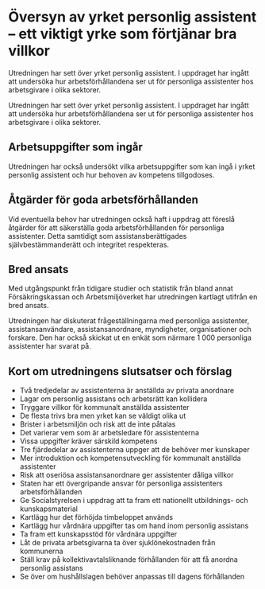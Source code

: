 # Översyn av yrket personlig assistent – ett viktigt yrke som förtjänar bra villkor

Utredningen har sett över yrket personlig assistent. I uppdraget har ingått att undersöka hur arbetsförhållandena ser ut för personliga assistenter hos arbetsgivare i olika sektorer.

Utredningen har sett över yrket personlig assistent. I uppdraget har ingått att undersöka hur arbetsförhållandena ser ut för personliga assistenter hos arbetsgivare i olika sektorer.

## Arbetsuppgifter som ingår

Utredningen har också undersökt vilka arbetsuppgifter som kan ingå i yrket personlig assistent och hur behoven av kompetens tillgodoses.

## Åtgärder för goda arbetsförhållanden

Vid eventuella behov har utredningen också haft i uppdrag att föreslå åtgärder för att säkerställa goda arbetsförhållanden för personliga assistenter. Detta samtidigt som assistansberättigades självbestämmanderätt och integritet respekteras.

## Bred ansats

Med utgångspunkt från tidigare studier och statistik från bland annat Försäkringskassan och Arbetsmiljöverket har utredningen kartlagt utifrån en bred ansats.

Utredningen har diskuterat frågeställningarna med personliga assistenter, assistansanvändare, assistansanordnare, myndigheter, organisationer och forskare. Den har också skickat ut en enkät
som närmare 1 000 personliga assistenter har svarat på.

## Kort om utredningens slutsatser och förslag

* Två tredjedelar av assistenterna är anställda av privata anordnare
* Lagar om personlig assistans och arbetsrätt kan kollidera
* Tryggare villkor för kommunalt anställda assistenter
* De flesta trivs bra men yrket kan se väldigt olika ut
* Brister i arbetsmiljön och risk att de inte påtalas
* Det varierar vem som är arbetsledare för assistenterna
* Vissa uppgifter kräver särskild kompetens
* Tre fjärdedelar av assistenterna uppger att de behöver mer kunskaper
* Mer introduktion och kompetensutveckling för kommunalt anställda assistenter
* Risk att oseriösa assistansanordnare ger assistenter dåliga villkor
* Staten har ett övergripande ansvar för personliga assistenters arbetsförhållanden
* Ge Socialstyrelsen i uppdrag att ta fram ett nationellt utbildnings- och kunskapsmaterial
* Kartlägg hur det förhöjda timbeloppet används
* Kartlägg hur vårdnära uppgifter tas om hand inom personlig assistans
* Ta fram ett kunskapsstöd för vårdnära uppgifter
* Låt de privata arbetsgivarna ta över sjuklönekostnaden från kommunerna
* Ställ krav på kollektivavtalsliknande förhållanden för att få anordna personlig assistans
* Se över om hushållslagen behöver anpassas till dagens förhållanden

